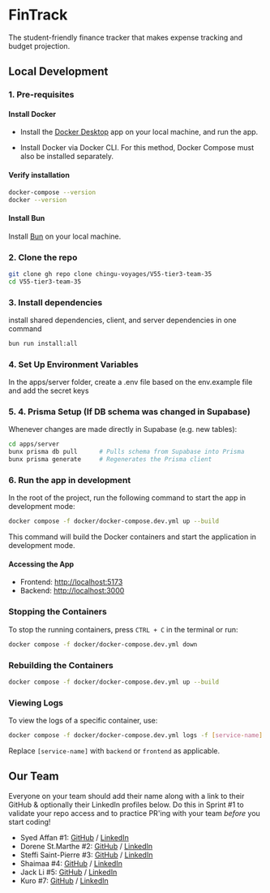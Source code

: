 # FinTrack

The student-friendly finance tracker that makes expense tracking and budget projection.

## Local Development

### 1. Pre-requisites

#### Install Docker

- Install the [Docker Desktop](https://www.docker.com/products/docker-desktop/) app on your local machine, and run the app.

- Install Docker via Docker CLI. For this method, Docker Compose must also be installed separately.

#### Verify installation

```bash
docker-compose --version
docker --version
```

#### Install Bun

Install [Bun](https://bun.sh/docs/installation) on your local machine.

### 2. Clone the repo

```bash
git clone gh repo clone chingu-voyages/V55-tier3-team-35
cd V55-tier3-team-35
```

### 3. Install dependencies

install shared dependencies, client, and server dependencies in one command

```bash
bun run install:all
```

### 4. Set Up Environment Variables

In the apps/server folder, create a .env file based on the env.example file and add the secret keys

### 5. 4. Prisma Setup (If DB schema was changed in Supabase)

Whenever changes are made directly in Supabase (e.g. new tables):

```bash
cd apps/server
bunx prisma db pull      # Pulls schema from Supabase into Prisma
bunx prisma generate     # Regenerates the Prisma client
```

### 6. Run the app in development

In the root of the project, run the following command to start the app in development mode:

```bash
docker compose -f docker/docker-compose.dev.yml up --build
```

This command will build the Docker containers and start the application in development mode.

#### Accessing the App

- Frontend: [http://localhost:5173](http://localhost:5173)
- Backend: [http://localhost:3000](http://localhost:3000)

### Stopping the Containers

To stop the running containers, press `CTRL + C` in the terminal or run:

```bash
docker compose -f docker/docker-compose.dev.yml down
```

### Rebuilding the Containers

```bash
docker compose -f docker/docker-compose.dev.yml up --build
```

### Viewing Logs

To view the logs of a specific container, use:

```bash
docker compose -f docker/docker-compose.dev.yml logs -f [service-name]
```

Replace `[service-name]` with `backend` or `frontend` as applicable.

## Our Team

Everyone on your team should add their name along with a link to their GitHub
& optionally their LinkedIn profiles below. Do this in Sprint #1 to validate
your repo access and to practice PR'ing with your team _before_ you start
coding!

- Syed Affan #1: [GitHub](http://github.com/affan880) / [LinkedIn](http://linkedin.com/in/syed-affan/)
- Dorene St.Marthe #2: [GitHub](https://github.com/Dorene-StMarthe) / [LinkedIn](https://www.linkedin.com/in/dorenestmarthe/)
- Steffi Saint-Pierre #3: [GitHub](https://github.com/stefley1509) / [LinkedIn](https://www.linkedin.com/in/steffisp/)
- Shaimaa #4: [GitHub](https://github.com/Shaimaa01) / [LinkedIn](https://www.linkedin.com/in/shaimaa-kamel-818bab31b/)
- Jack Li #5: [GitHub](https://github.com/jackli921) / [LinkedIn](https://www.linkedin.com/in/jackli0707/)
- Kuro #7: [GitHub](https://github.com/kayoMichael) / [LinkedIn](https://www.linkedin.com/in/michael-li-72115222b/)
